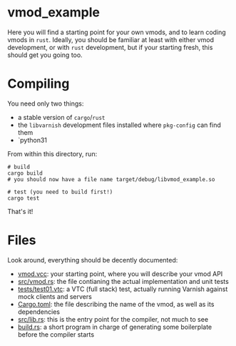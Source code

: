 # vmod_example

Here you will find a starting point for your own vmods, and to learn coding vmods in `rust`. Ideally, you should be familiar at least with either vmod development, or with `rust` development, but if your starting fresh, this should get you going too.

# Compiling

You need only two things:
- a stable version of `cargo`/`rust`
- the `libvarnish` development files installed where `pkg-config` can find them
- `python31

From within this directory, run:

```
# build
cargo build
# you should now have a file name target/debug/libvmod_example.so

# test (you need to build first!)
cargo test
```

That's it!

# Files

Look around, everything should be decently documented:
- [vmod.vcc](vmod.vcc): your starting point, where you will describe your vmod API
- [src/vmod.rs](src/vmod.rs): the file contianing the actual implementation and unit tests
- [tests/test01.vtc](tests/test01.vtc): a VTC (full stack) test, actually running Varnish against mock clients and servers
- [Cargo.toml](Cargo.toml): the file describing the name of the vmod, as well as its dependencies
- [src/lib.rs](src/lib.rs): this is the entry point for the compiler, not much to see
- [build.rs](build.rs): a short program in charge of generating some boilerplate before the compiler starts
